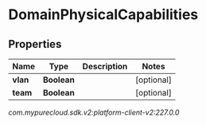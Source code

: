 # DomainPhysicalCapabilities


## Properties

| Name | Type | Description | Notes |
| ------------ | ------------- | ------------- | ------------- |
| **vlan** | **Boolean** |  |  [optional] |
| **team** | **Boolean** |  |  [optional] |




_com.mypurecloud.sdk.v2:platform-client-v2:227.0.0_
